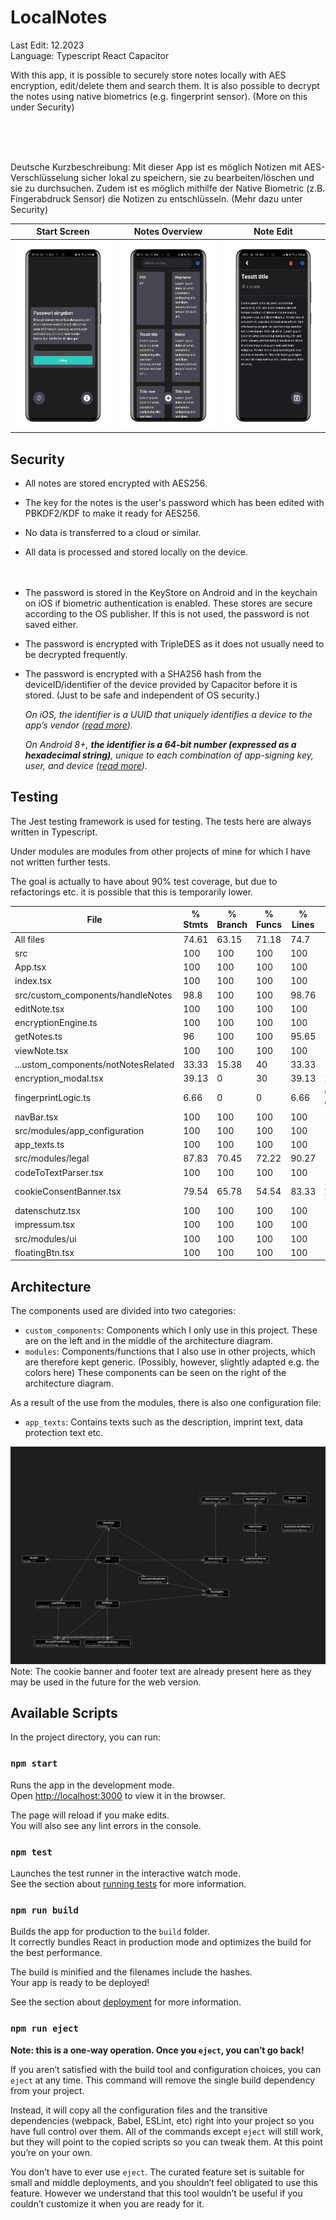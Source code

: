 
# LocalNotes

Last Edit: 12.2023 <br>
Language: Typescript React Capacitor<br>

With this app, it is possible to securely store notes locally with AES encryption, edit/delete them and search them.
It is also possible to decrypt the notes using native biometrics (e.g. fingerprint sensor). (More on this under Security)

<br><br><br>

Deutsche Kurzbeschreibung:
Mit dieser App ist es möglich Notizen mit AES-Verschlüsselung sicher lokal zu speichern, sie zu bearbeiten/löschen und sie zu durchsuchen.
Zudem ist es möglich mithilfe der Native Biometric (z.B. Fingerabdruck Sensor) die Notizen zu entschlüsseln. (Mehr dazu unter Security)

| Start Screen | Notes Overview | Note Edit |
|--------------|----------------|-----------|
| <img src="startScreen.jpeg" alt="Start Screen" height="300"> | <img src="notesOverview.jpeg" alt="Notes Overview" height="300"> | <img src="editScreen.jpeg" alt="Note Edit" height="300"> |

## Security
- All notes are stored encrypted with AES256. 
- The key for the notes is the user's password which has been edited with PBKDF2/KDF to make it ready for AES256.
- No data is transferred to a cloud or similar. 
- All data is processed and stored locally on the device.
<br /><br /><br />
- The password is stored in the KeyStore on Android and in the keychain on iOS if biometric authentication is enabled. These stores are secure according to the OS publisher. 
If this is not used, the password is not saved either.
- The password is encrypted with TripleDES as it does not usually need to be decrypted frequently.
- The password is encrypted with a SHA256 hash from the deviceID/identifier of the device provided by Capacitor before it is stored. (Just to be safe and independent of OS security.)

    <i>On iOS, the identifier is a UUID that uniquely identifies a device to the app’s vendor ([read more](https://developer.apple.com/documentation/uikit/uidevice/1620059-identifierforvendor)).
     
    On Android 8+, __the identifier is a 64-bit number (expressed as a hexadecimal string)__, unique to each combination of app-signing key, user, and device ([read more](https://developer.android.com/reference/android/provider/Settings.Secure#ANDROID_ID)).</i>

## Testing
The Jest testing framework is used for testing.
The tests here are always written in Typescript. 

Under modules are modules from other projects of mine for which I have not written further tests.

The goal is actually to have about 90% test coverage, but due to refactorings etc. it is possible that this is temporarily lower.


File                                 | % Stmts | % Branch | % Funcs | % Lines | Uncovered Line #s 
-------------------------------------|---------|----------|---------|---------|-------------------
All files                            |   74.61 |    63.15 |   71.18 |    74.7 |                   
 src                                 |     100 |      100 |     100 |     100 |                   
  App.tsx                            |     100 |      100 |     100 |     100 |                   
  index.tsx                          |     100 |      100 |     100 |     100 |                   
 src/custom_components/handleNotes   |    98.8 |      100 |     100 |   98.76 |                   
  editNote.tsx                       |     100 |      100 |     100 |     100 |                   
  encryptionEngine.ts                |     100 |      100 |     100 |     100 |                   
  getNotes.ts                        |      96 |      100 |     100 |   95.65 | 18                
  viewNote.tsx                       |     100 |      100 |     100 |     100 |                   
 ...ustom_components/notNotesRelated |   33.33 |    15.38 |      40 |   33.33 |                   
  encryption_modal.tsx               |   39.13 |        0 |      30 |   39.13 | 26-52,126         
  fingerprintLogic.ts                |    6.66 |        0 |       0 |    6.66 | 6-15,24-64,74-97  
  navBar.tsx                         |     100 |      100 |     100 |     100 |                   
 src/modules/app_configuration       |     100 |      100 |     100 |     100 |                   
  app_texts.ts                       |     100 |      100 |     100 |     100 |                   
 src/modules/legal                   |   87.83 |    70.45 |   72.22 |   90.27 |                   
  codeToTextParser.tsx               |     100 |      100 |     100 |     100 |                   
  cookieConsentBanner.tsx            |   79.54 |    65.78 |   54.54 |   83.33 | ...,50,56,198-217 
  datenschutz.tsx                    |     100 |      100 |     100 |     100 |                   
  impressum.tsx                      |     100 |      100 |     100 |     100 |                   
 src/modules/ui                      |     100 |      100 |     100 |     100 |                   
  floatingBtn.tsx                    |     100 |      100 |     100 |     100 |                   


## Architecture
The components used are divided into two categories:
- `custom_components`: Components which I only use in this project. These are on the left and in the middle of the architecture diagram.
- `modules`: Components/functions that I also use in other projects, which are therefore kept generic. (Possibly, however, slightly adapted e.g. the colors here)  These components can be seen on the right of the architecture diagram. 

As a result of the use from the modules, there is also one configuration file:
- `app_texts`: Contains texts such as the description, imprint text, data protection text etc.

![Local Notes Architecture](/LocalNotesArchitecture.png)
Note: The cookie banner and footer text are already present here as they may be used in the future for the web version.


## Available Scripts

In the project directory, you can run:

### `npm start`

Runs the app in the development mode.\
Open [http://localhost:3000](http://localhost:3000) to view it in the browser.

The page will reload if you make edits.\
You will also see any lint errors in the console.

### `npm test`

Launches the test runner in the interactive watch mode.\
See the section about [running tests](https://facebook.github.io/create-react-app/docs/running-tests) for more information.

### `npm run build`

Builds the app for production to the `build` folder.\
It correctly bundles React in production mode and optimizes the build for the best performance.

The build is minified and the filenames include the hashes.\
Your app is ready to be deployed!

See the section about [deployment](https://facebook.github.io/create-react-app/docs/deployment) for more information.

### `npm run eject`

**Note: this is a one-way operation. Once you `eject`, you can’t go back!**

If you aren’t satisfied with the build tool and configuration choices, you can `eject` at any time. This command will remove the single build dependency from your project.

Instead, it will copy all the configuration files and the transitive dependencies (webpack, Babel, ESLint, etc) right into your project so you have full control over them. All of the commands except `eject` will still work, but they will point to the copied scripts so you can tweak them. At this point you’re on your own.

You don’t have to ever use `eject`. The curated feature set is suitable for small and middle deployments, and you shouldn’t feel obligated to use this feature. However we understand that this tool wouldn’t be useful if you couldn’t customize it when you are ready for it.
